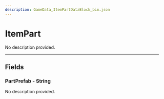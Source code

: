```yaml
---
description: GameData_ItemPartDataBlock_bin.json
---
```


# ItemPart

No description provided.

***

## Fields

### PartPrefab - String

No description provided.
